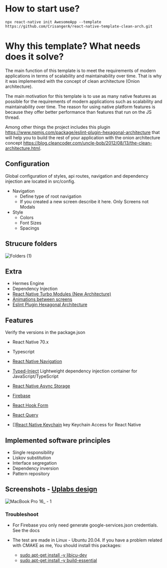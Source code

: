 # How to start use?
````
npx react-native init AwesomeApp --template https://github.com/CrisangerA/react-native-template-clean-arch.git
````

# Why this template? What needs does it solve?
The main function of this template is to meet the requirements of modern applications in terms of scalability and maintainability over time. That is why it was implemented with the concept of clean architecture (Onion architecture).

The main motivation for this template is to use as many native features as possible for the requirements of modern applications such as scalability and maintainability over time. The reason for using native platform features is because they offer better performance than features that run on the JS thread.

Among other things the project includes this plugin https://www.npmjs.com/package/eslint-plugin-hexagonal-architecture that will help you to build the rest of your application with the onion architecture concept https://blog.cleancoder.com/uncle-bob/2012/08/13/the-clean-architecture.html.

## Configuration
Global configuration of styles, api routes, navigation and dependency injection are located in src/config.
* Navigation
  - Define type of root navigation
  - If you created a new screen describe it here. Only Screens not Modals
* Style
  - Colors
  - Font Sizes
  - Spacings

## Strucure folders
![Folders (1)](https://user-images.githubusercontent.com/46910469/202868548-5fd65a2d-992d-41d8-8101-013d13a74b69.png)


## Extra
- Hermes Engine
- Dependency Injection
- [React Native Turbo Modules (New Architecture)](https://reactnative.dev/docs/the-new-architecture/landing-page)
- [Animations between screens](https://wix.github.io/react-native-navigation/docs/style-animations/)
- [Eslint Plugin Hexagonal Architecture](https://www.npmjs.com/package/eslint-plugin-hexagonal-architecture)

## Features
Verify the versions in the package.json
- React Native 70.x
- Typescript
- [React Native Navigation](https://wix.github.io/react-native-navigation/docs/before-you-start/)
- [Typed-Inject](https://github.com/nicojs/typed-inject) Lightweight dependency injection container for JavaScript/TypeScript
- [React Native Async Storage](https://react-native-async-storage.github.io/async-storage/)
- [Firebase](https://rnfirebase.io/)
- [React Hook Form](https://react-hook-form.com/get-started#ReactNative)
- [React Query](https://tanstack.com/query/v4/docs/installation)

- [][React Native Keychain](https://github.com/oblador/react-native-keychain) key Keychain Access for React Native

## Implemented software principles
* Single responsibility
* Liskov substitution
* Interface segregation
* Dependency inversion
* Pattern repository

## Screenshots - [Uplabs design](https://www.uplabs.com/posts/login-07f92b8f-d3d4-420f-8f2f-acc38566f989)
![MacBook Pro 16_ - 1](https://user-images.githubusercontent.com/46910469/202013754-936f02d3-33fe-4f57-aa9e-bfb6ea2f4f34.png)


### Troubleshoot
* For Firebase you only need generate google-services.json credentials. See the docs

* The test are made in Linux - Ubuntu 20.04. If you have a problem related with CMAKE as me, You should install this packages: 
  - [sudo apt-get install -y libicu-dev](https://stackoverflow.com/questions/72937332/task-reactandroidhermes-engineconfigurebuildforhermes-failed-react-native-new)
  - [sudo apt-get install -y build-essential](https://stackoverflow.com/questions/6141608/cmake-make-program-not-found)
